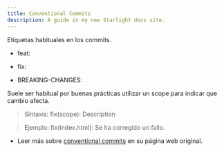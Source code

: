 ```yaml
---
title: Conventional Commits
description: A guide in my new Starlight docs site.
---
```


Etiquetas habituales en los commits.

* feat:

* fix:

* BREAKING-CHANGES:
  
Suele ser habitual por buenas prácticas utilizar un scope para indicar que cambio afecta.
> Sintaxis: fix(scope): Description

> Ejemplo:
    fix(index.html): Se ha corregido un fallo.

- Leer más sobre [conventional commits](https://www.conventionalcommits.org/en/v1.0.0/) en su página web original.
